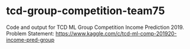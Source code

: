 # tcd-group-competition-team75
 
 Code and output for TCD ML Group Competition Income Prediction 2019.
 Problem Statement: https://www.kaggle.com/c/tcd-ml-comp-201920-income-pred-group
